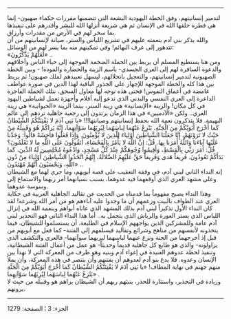 ------------------------------------------------------------------------

لتدمير إنسانيتهم، وفق الخطة اليهودية البشعة التي تتضمنها مقررات حكماء
صهيون- إنما هي فطرة خلقها الله في الإنسان ثم هي شريعة أنزلها الله للبشر
وأقدرهم على تنفيذها بما سخر لهم في الأرض من مقدرات وأرزاق.  
والله يذكر بني آدم بنعمته عليهم في تشريع اللباس والستر، صيانة لإنسانيتهم
من أن تتدهور إلى عرف البهائم! وفي تمكينهم منه بما يسر لهم من الوسائل:  
«لَعَلَّهُمْ يَذَّكَّرُونَ» ..  
ومن هنا يستطيع المسلم أن يربط بين الحملة الضخمة الموجهة إلى حياء الناس
وأخلاقهم والدعوة السافرة لهم إلى العري الجسدي- باسم الزينة والحضارة
والمودة! - وبين الخطة الصهيونية لتدمير إنسانيتهم، والتعجيل بانحلالهم،
ليسهل تعبيدهم لملك صهيون! ثم يربط بين هذا كله والخطة الموجهة للإجهاز على
الجذور الباقية لهذا الدين في صورة عواطف غامضة في أعماق النفوس! فحتى هذه
توجه لها معاول السحق، بتلك الحملة الفاجرة الداعرة إلى العري النفسي
والبدني الذي تدعو إليه أقلام وأجهزة تعمل لشياطين اليهود في كل مكان!
والزينة «الإنسانية» هي زينة الستر، بينما الزينة «الحيوانية» هي زينة
العري.. ولكن «الآدميين» في هذا الزمان يرتدون إلى رجعية جاهلية تردهم إلى
عالم البهيمة. فلا يتذكرون نعمة الله بحفظ إنسانيتهم وصيانتها!!! «يا بَنِي
آدَمَ لا يَفْتِنَنَّكُمُ الشَّيْطانُ كَما أَخْرَجَ أَبَوَيْكُمْ مِنَ الْجَنَّةِ، يَنْزِعُ عَنْهُما لِباسَهُما
لِيُرِيَهُما سَوْآتِهِما، إِنَّهُ يَراكُمْ هُوَ وَقَبِيلُهُ مِنْ حَيْثُ لا تَرَوْنَهُمْ، إِنَّا جَعَلْنَا
الشَّياطِينَ أَوْلِياءَ لِلَّذِينَ لا يُؤْمِنُونَ. وَإِذا فَعَلُوا فاحِشَةً قالُوا: وَجَدْنا عَلَيْها
آباءَنا وَاللَّهُ أَمَرَنا بِها. قُلْ: إِنَّ اللَّهَ لا يَأْمُرُ بِالْفَحْشاءِ، أَتَقُولُونَ عَلَى اللَّهِ
ما لا تَعْلَمُونَ؟ قُلْ: أَمَرَ رَبِّي بِالْقِسْطِ، وَأَقِيمُوا وُجُوهَكُمْ عِنْدَ كُلِّ مَسْجِدٍ، وَادْعُوهُ
مُخْلِصِينَ لَهُ الدِّينَ، كَما بَدَأَكُمْ تَعُودُونَ. فَرِيقاً هَدى وَفَرِيقاً حَقَّ عَلَيْهِمُ الضَّلالَةُ،
إِنَّهُمُ اتَّخَذُوا الشَّياطِينَ أَوْلِياءَ مِنْ دُونِ اللَّهِ، وَيَحْسَبُونَ أَنَّهُمْ مُهْتَدُونَ» ..  
إنه النداء الثاني لبني آدم، في وقفة التعقيب على قصة أبويهم، وما جرى لهما
مع الشيطان وعلى مشهد العري الذي أوقفهما فيه عدوهما، بسبب نسيانهما أمر
ربهما والاستماع إلى وسوسة عدوهما.  
وهذا النداء يصبح مفهوماً بما قدمناه من الحديث عن تقاليد الجاهلية العربية
في حكاية العري عند الطواف بالبيت وزعمهم أن ما وجدوا عليه آباءهم هو من
أمر الله وشرعه! لقد كان النداء الأول تذكيراً لبني آدم بذلك المشهد الذي
عاناه أبواهم وبنعمة الله في إنزال اللباس الذي يستر العورة والرياش الذي
يتجمل به.. أما هذا النداء الثاني فهو التحذير لبني آدم عامة وللمشركين
الذين يواجههم الإسلام في الطليعة. أن يستسلموا للشيطان، فيما يتخذونه
لأنفسهم من مناهج وشرائع وتقاليد فيسلمهم إلى الفتنة- كما فعل مع أبويهم من
قبل إذ أخرجهما من الجنة ونزع عنهما لباسهما ليريهما سوآتهما- فالعري
والتكشف الذي يزاولونه- والذي هو طابع كل جاهلية قديماً وحديثاً- هو عمل من
أعمال الفتنة الشيطانية، وتنفيذ لخطة عدوهم العنيدة في إغواء آدم وبنيه وهو
طرف من المعركة التي لا تهدأ بين الإنسان وعدوه. فلا يدع بنو آدم لعدوهم أن
يفتنهم وأن ينتصر في هذه المعركة، وأن يملأ منهم جهنم في نهاية المطاف! «يا
بَنِي آدَمَ لا يَفْتِنَنَّكُمُ الشَّيْطانُ كَما أَخْرَجَ أَبَوَيْكُمْ مِنَ الْجَنَّةِ يَنْزِعُ عَنْهُما لِباسَهُما
لِيُرِيَهُما سَوْآتِهِما» .  
وزيادة في التحذير، واستثارة للحذر، ينبئهم ربهم أن الشيطان يراهم هو
وقبيله من حيث لا يرونهم.

------------------------------------------------------------------------

الجزء: 3 ¦ الصفحة: 1279
